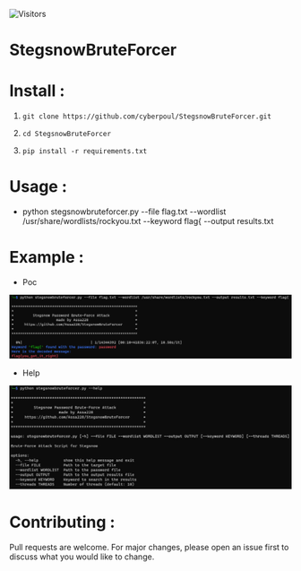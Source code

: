![Visitors](https://visitor-badge.laobi.icu/badge?page_id=cyberpoul.StegsnowBruteForcer)
# StegsnowBruteForcer                                                         


# Install :

1. `git clone https://github.com/cyberpoul/StegsnowBruteForcer.git`

2. `cd StegsnowBruteForcer`

3. `pip install -r requirements.txt`

# Usage :
* python stegsnowbruteforcer.py --file flag.txt --wordlist /usr/share/wordlists/rockyou.txt --keyword flag{ --output results.txt

# Example :
* Poc

![poc.png](https://github.com/Assa228/StegsnowBruteForcer/blob/main/poc.png)


* Help

![help.jpg](https://github.com/Assa228/StegsnowBruteForcer/blob/main/help.jpg)


# Contributing :
Pull requests are welcome. For major changes, please open an issue first to discuss what you would like to change.

